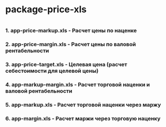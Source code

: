 # package-price-xls
#
### 1. app-price-markup.xls    - Расчет цены по наценке
### 2. app-price-margin.xls    - Расчет цены по валовой рентабельности
### 3. app-price-target.xls    - Целевая цена (расчет себестоимости для целевой цены)
### 4. app-markup-margin.xls   - Расчет торговой наценки и валовой рентабельности
### 5. app-markup.xls          - Расчет торговой наценки через маржу
### 6. app-margin.xls          - Расчет маржи через торговую наценку 
